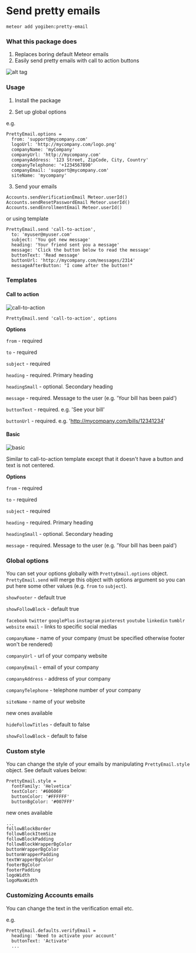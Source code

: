 Send pretty emails
==================

`meteor add yogiben:pretty-email`

### What this package does ###
1. Replaces boring default Meteor emails
2. Easily send pretty emails with call to action buttons

![alt tag](https://raw.githubusercontent.com/yogiben/meteor-pretty-email/master/readme/meteor-pretty-email.png)


### Usage ###

1) Install the package

2) Set up global options

e.g.

```
PrettyEmail.options =
  from: 'support@mycompany.com'
  logoUrl: 'http://mycompany.com/logo.png'
  companyName: 'myCompany'
  companyUrl: 'http://mycompany.com'
  companyAddress: '123 Street, ZipCode, City, Country'
  companyTelephone: '+1234567890'
  companyEmail: 'support@mycompany.com'
  siteName: 'mycompany'
```

3) Send your emails

```
Accounts.sendVerificationEmail Meteor.userId()
Accounts.sendResetPasswordEmail Meteor.userId()
Accounts.sendEnrollmentEmail Meteor.userId()
```

or using template

```
PrettyEmail.send 'call-to-action',
  to: 'myuser@myuser.com'
  subject: 'You got new message'
  heading: 'Your friend sent you a message'
  message: 'Click the button below to read the message'
  buttonText: 'Read message'
  buttonUrl: 'http://mycompany.com/messages/2314'
  messageAfterButton: "I come after the button!"
```

### Templates ###

#### Call to action ####

![call-to-action](readme/call-to-action.png)

```
PrettyEmail.send 'call-to-action', options
```

**Options**

``from`` - required

``to`` - required

``subject`` - required

``heading`` - required. Primary heading

``headingSmall`` - optional. Secondary heading

``message`` - required. Message to the user (e.g. 'Your bill has been paid')

``buttonText`` - required. e.g. 'See your bill'

``buttonUrl`` - required. e.g. 'http://mycompany.com/bills/12341234'

#### Basic ####

![basic](readme/basic.png)

Similar to call-to-action template except that it doesn't have a button and text is not centered.

**Options**

``from`` - required

``to`` - required

``subject`` - required

``heading`` - required. Primary heading

``headingSmall`` - optional. Secondary heading

``message`` - required. Message to the user (e.g. 'Your bill has been paid')

### Global options ###

You can set your options globally with ``PrettyEmail.options`` object. ``PrettyEmail.send`` will merge this object with options argument so you can put here some other values (e.g. ``from`` ``to`` ``subject``).

``showFooter`` - default true

``showFollowBlock`` - default true

``facebook`` ``twitter`` ``googlePlus`` ``instagram`` ``pinterest`` ``youtube`` ``linkedin`` ``tumblr`` ``website`` ``email`` - links to specific social medias

``companyName`` - name of your company (must be specified otherwise footer won't be rendered)

``companyUrl`` - url of your company website

``companyEmail`` - email of your company

``companyAddress`` - address of your company

``companyTelephone`` - telephone number of your company

``siteName`` - name of your website

new ones available

``hideFollowTitles`` - default to false

``showFollowBlock`` - default to false

### Custom style ###

You can change the style of your emails by manipulating ``PrettyEmail.style`` object. See default values below:

```
PrettyEmail.style =
  fontFamily: 'Helvetica'
  textColor: '#606060'
  buttonColor: '#FFFFFF'
  buttonBgColor: '#007FFF'
```

new ones available

```
...
followBlockBorder
followBlockItemSize
followBlockPadding
followBlockWrapperBgColor
buttonWrapperBgColor
buttonWrapperPadding
textWrapperBgColor
footerBgColor
footerPadding
logoWidth
logoMaxWidth
```

### Customizing Accounts emails ###
You can change the text in the verification email etc.

e.g.

```
PrettyEmail.defaults.verifyEmail =
  heading: 'Need to activate your account'
  buttonText: 'Activate'
  ...
  ```
